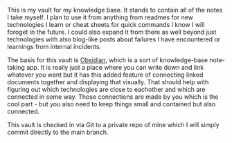 This is my vault for my knowledge base. It stands to contain all of the notes I take myself. I plan to use it from anything from readmes for new technologies I learn or cheat sheets for quick commands I know I will foroget in the future. I could also expand it from there as well beyond just technologies with also blog-like posts about failures I have encountered or learnings from internal incidents.

The basis for this vault is [Obsidian](https://obsidian.md/), which is a sort of knowledge-base note-taking app. It is really just a place where you can write down and link whatever you want but it has this added feature of connecting linked documents together and displaying that visually. That should help with figuring out which technologies are close to eachother and which are connected in some way. Those connections are made by you which is the cool part - but you also need to keep things small and contained but also connected. 

This vault is checked in via Git to a private repo of mine which I will simply commit directly to the main branch.